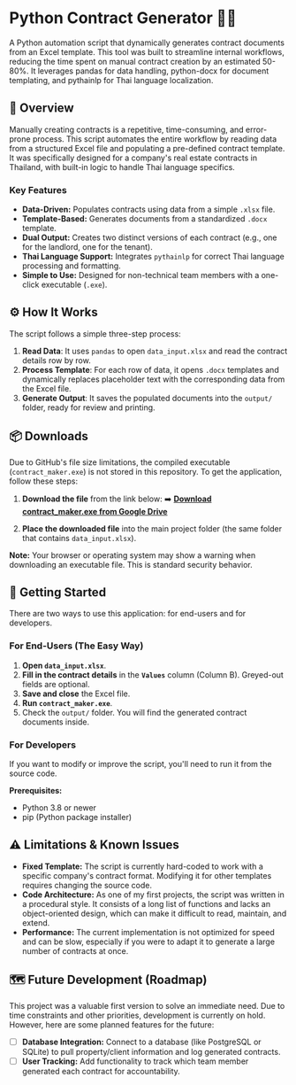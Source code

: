 # Python Contract Generator 📄✨

A Python automation script that dynamically generates contract documents from an Excel template. This tool was built to streamline internal workflows, reducing the time spent on manual contract creation by an estimated 50-80%. 
It leverages pandas for data handling, python-docx for document templating, and pythainlp for Thai language localization. 

## 🚀 Overview

Manually creating contracts is a repetitive, time-consuming, and error-prone process. This script automates the entire workflow by reading data from a structured Excel file and populating a pre-defined contract template. It was specifically designed for a company's real estate contracts in Thailand, with built-in logic to handle Thai language specifics. 


### Key Features

*   **Data-Driven:** Populates contracts using data from a simple `.xlsx` file.
*   **Template-Based:** Generates documents from a standardized `.docx` template.
*   **Dual Output:** Creates two distinct versions of each contract (e.g., one for the landlord, one for the tenant).
*   **Thai Language Support:** Integrates `pythainlp` for correct Thai language processing and formatting.
*   **Simple to Use:** Designed for non-technical team members with a one-click executable (`.exe`).


## ⚙️ How It Works

The script follows a simple three-step process:
1.  **Read Data**: It uses `pandas` to open `data_input.xlsx` and read the contract details row by row.
2.  **Process Template**: For each row of data, it opens `.docx` templates and dynamically replaces placeholder text with the corresponding data from the Excel file.
3.  **Generate Output**: It saves the populated documents into the `output/` folder, ready for review and printing.

## 📦 Downloads

Due to GitHub's file size limitations, the compiled executable (`contract_maker.exe`) is not stored in this repository. To get the application, follow these steps:

1.  **Download the file** from the link below:
    ➡️ [**Download contract_maker.exe from Google Drive**](YOUR_GOOGLE_DRIVE_LINK_HERE)

2.  **Place the downloaded file** into the main project folder (the same folder that contains `data_input.xlsx`).

**Note:** Your browser or operating system may show a warning when downloading an executable file. This is standard security behavior.


## 🏁 Getting Started

There are two ways to use this application: for end-users and for developers.


### For End-Users (The Easy Way)

1.  **Open `data_input.xlsx`**.
2.  **Fill in the contract details** in the **`Values`** column (Column B). Greyed-out fields are optional.
3.  **Save and close** the Excel file.
4.  **Run `contract_maker.exe`**.
5.  Check the `output/` folder. You will find the generated contract documents inside.


### For Developers

If you want to modify or improve the script, you'll need to run it from the source code.


**Prerequisites:**
*   Python 3.8 or newer
*   pip (Python package installer)


## ⚠️ Limitations & Known Issues

*   **Fixed Template:** The script is currently hard-coded to work with a specific company's contract format. Modifying it for other templates requires changing the source code.
*   **Code Architecture:** As one of my first projects, the script was written in a procedural style. It consists of a long list of functions and lacks an object-oriented design, which can make it difficult to read, maintain, and extend.
*   **Performance:** The current implementation is not optimized for speed and can be slow, especially if you were to adapt it to generate a large number of contracts at once.


## 🗺️ Future Development (Roadmap)

This project was a valuable first version to solve an immediate need. Due to time constraints and other priorities, development is currently on hold. However, here are some planned features for the future:

*   [ ] **Database Integration:** Connect to a database (like PostgreSQL or SQLite) to pull property/client information and log generated contracts.
*   [ ] **User Tracking:** Add functionality to track which team member generated each contract for accountability.
